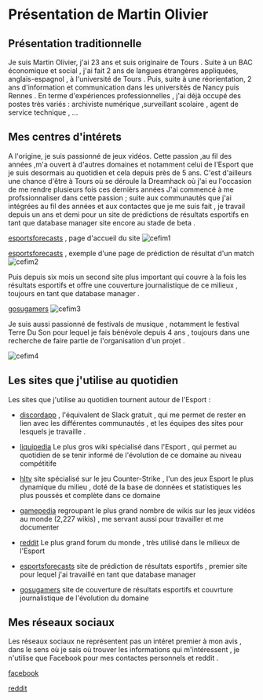 # Présentation de Martin Olivier

## Présentation traditionnelle

Je suis Martin Olivier, j'ai 23 ans et suis originaire de Tours .
Suite à un BAC économique et social , j'ai fait 2 ans de langues étrangères appliquées, anglais-espagnol , à l'université de Tours .
Puis, suite à une réorientation, 2 ans d'information et communication dans les universités de Nancy puis Rennes .
En terme d'expériences professionnelles , j'ai déjà occupé des postes très variés : archiviste numérique ,surveillant scolaire , agent de service technique , ...


## Mes centres d'intérets 

A l'origine, je suis passionné de jeux vidéos. Cette passion ,au fil des années ,m'a ouvert à d'autres domaines et notamment celui de l'Esport que je suis desormais au quotidien et cela depuis près de 5 ans. C'est d'ailleurs une chance d'être à Tours où se déroule la Dreamhack où j'ai eu l'occasion de me rendre plusieurs fois ces dernièrs années 
J'ai commencé à me profssionnaliser dans cette passion ; suite aux communautés que j'ai intégrées au fil des années et aux contactes que je me suis fait , je travail depuis un ans et demi pour un site de prédictions de résultats esportifs en tant que database manager site encore au stade de beta .


[esportsforecasts](https://esportsforecasts.com/) , page d'accueil du site
![cefim1](https://user-images.githubusercontent.com/15890660/50800421-6c45d180-12e0-11e9-9b12-c6bb9a07deb7.PNG)

[esportsforecasts](https://esportsforecasts.com/) , exemple d'une page de prédiction de résultat d'un match
![cefim2](https://user-images.githubusercontent.com/15890660/50800487-b7f87b00-12e0-11e9-9dc9-7ce504bcbc60.PNG)


Puis depuis six mois un second site plus important qui couvre à la fois les résultats esportifs et offre une couverture journalistique  de ce milieux , toujours en tant que database manager .

[gosugamers](https://www.gosugamers.net/)
![cefim3](https://user-images.githubusercontent.com/15890660/50800581-16bdf480-12e1-11e9-973a-3e76f33d9ca8.PNG)

Je suis aussi passionné de festivals de musique ,  notamment le festival Terre Du Son pour lequel je fais bénévole depuis 4 ans , toujours dans une recherche de faire partie de l'organisation d'un projet .

![cefim4](https://user-images.githubusercontent.com/15890660/50800618-3fde8500-12e1-11e9-94a1-22adb18c1644.jpg)

## Les sites que j'utilise au quotidien

Les sites que j'utilise au quotidien tournent autour de l'Esport :

- [discordapp](https://discordapp.com) , l'équivalent de Slack gratuit , qui me permet de rester en lien avec les différentes communautés , et les équipes des sites pour lesquels je travaille .

- [liquipedia](https://liquipedia.net/commons/Main_Page) Le plus gros wiki spécialisé dans l'Esport , qui permet au quotidien de se tenir informé de l'évolution de ce domaine au niveau compétitife

- [hltv](https://www.hltv.org/)  site spécialisé sur le jeu Counter-Strike , l'un des jeux Esport le plus dynamique du milieu , doté de la base de données et statistiques les plus poussés et complète dans ce domaine

- [gamepedia](https://www.gamepedia.com/) regroupant le plus grand nombre de wikis sur les jeux vidéos au monde (2,227 wikis) , me servant aussi pour travailler et me documenter 

- [reddit](https://www.reddit.com) Le plus grand forum du monde , très utilisé dans le milieux de l'Esport 

- [esportsforecasts](https://esportsforecasts.com/) site de prédiction de résultats esportifs , premier site pour lequel j'ai travaillé en tant que database manager 

- [gosugamers](https://www.gosugamers.net/) site de couverture de résultats esportifs et couvrture journalistique de l'évolution du domaine


## Mes réseaux sociaux

Les réseaux sociaux ne représentent pas un intéret premier à mon avis , dans le sens où je sais où trouver les informations qui m'intéressent , je n'utilise que Facebook pour mes contactes personnels et reddit .

[facebook](https://www.facebook.com/martin.olivier.58)

[reddit](https://www.reddit.com/user/Martiinezz/)
